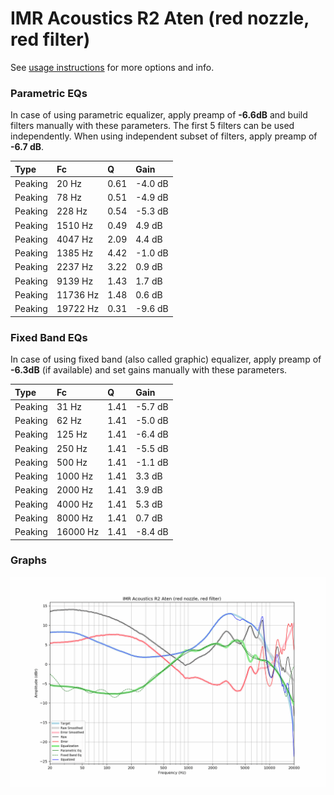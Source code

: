 # IMR Acoustics R2 Aten (red nozzle, red filter)
See [usage instructions](https://github.com/jaakkopasanen/AutoEq#usage) for more options and info.

### Parametric EQs
In case of using parametric equalizer, apply preamp of **-6.6dB** and build filters manually
with these parameters. The first 5 filters can be used independently.
When using independent subset of filters, apply preamp of **-6.7 dB**.

| Type    | Fc       |    Q | Gain    |
|:--------|:---------|:-----|:--------|
| Peaking | 20 Hz    | 0.61 | -4.0 dB |
| Peaking | 78 Hz    | 0.51 | -4.9 dB |
| Peaking | 228 Hz   | 0.54 | -5.3 dB |
| Peaking | 1510 Hz  | 0.49 | 4.9 dB  |
| Peaking | 4047 Hz  | 2.09 | 4.4 dB  |
| Peaking | 1385 Hz  | 4.42 | -1.0 dB |
| Peaking | 2237 Hz  | 3.22 | 0.9 dB  |
| Peaking | 9139 Hz  | 1.43 | 1.7 dB  |
| Peaking | 11736 Hz | 1.48 | 0.6 dB  |
| Peaking | 19722 Hz | 0.31 | -9.6 dB |

### Fixed Band EQs
In case of using fixed band (also called graphic) equalizer, apply preamp of **-6.3dB**
(if available) and set gains manually with these parameters.

| Type    | Fc       |    Q | Gain    |
|:--------|:---------|:-----|:--------|
| Peaking | 31 Hz    | 1.41 | -5.7 dB |
| Peaking | 62 Hz    | 1.41 | -5.0 dB |
| Peaking | 125 Hz   | 1.41 | -6.4 dB |
| Peaking | 250 Hz   | 1.41 | -5.5 dB |
| Peaking | 500 Hz   | 1.41 | -1.1 dB |
| Peaking | 1000 Hz  | 1.41 | 3.3 dB  |
| Peaking | 2000 Hz  | 1.41 | 3.9 dB  |
| Peaking | 4000 Hz  | 1.41 | 5.3 dB  |
| Peaking | 8000 Hz  | 1.41 | 0.7 dB  |
| Peaking | 16000 Hz | 1.41 | -8.4 dB |

### Graphs
![](./IMR%20Acoustics%20R2%20Aten%20(red%20nozzle,%20red%20filter).png)